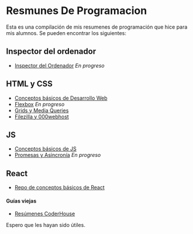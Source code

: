 # Resmunes De Programacion
Esta es una compilación de mis resumenes de programación que hice para mis alumnos. Se pueden encontrar los siguientes:

## Inspector del ordenador
* [Inspector del Ordenador](https://docs.google.com/document/d/1AmGpUM12YeZpPiPMViXI6yXHTow6Kx-8nwicWfPkHpA/edit?usp=sharing) _En progreso_

## HTML y CSS
* [Conceptos básicos de Desarrollo Web](https://docs.google.com/document/d/1MwgIkBANZFavYaZ1Lc1AtsYB7pWFpyCEHWFLEJ0T06A/edit?usp=sharing)
* [Flexbox](https://docs.google.com/document/d/1SQdgb2v97tP2rRuT9BPMdrz7N28gTOPlNbx2aBnQgKg/edit?usp=sharing) _En progreso_
* [Grids y Media Queries](https://docs.google.com/document/d/1zpaCVrb6dCQ8odArg2EGkNapyFmkLO_mnnvYqbekqFw/edit?usp=sharing)
* [Filezilla y 000webhost](https://docs.google.com/document/d/1Ve2nVq8xJtohinGj32lcG40woa2sqvfFDo1lYYR6rPk/edit?usp=sharing)

## JS
* [Conceptos básicos de JS](https://docs.google.com/document/d/1sMuUYl8vjgWgvu-f3AlnPnM7kk-qwqj6LreZCo24QJ8/edit?usp=sharing)
* [Promesas y Asincronía](https://docs.google.com/document/d/1sMuUYl8vjgWgvu-f3AlnPnM7kk-qwqj6LreZCo24QJ8/edit?usp=sharing) _En progreso_

## React
* [Repo de conceptos básicos de React](https://github.com/AndresPataFM/Ejemplos-React)

#### Guías viejas
* [Resúmenes CoderHouse](https://github.com/AndresPataFM/ResumenesCoderHouse)

Espero que les hayan sido útiles.
